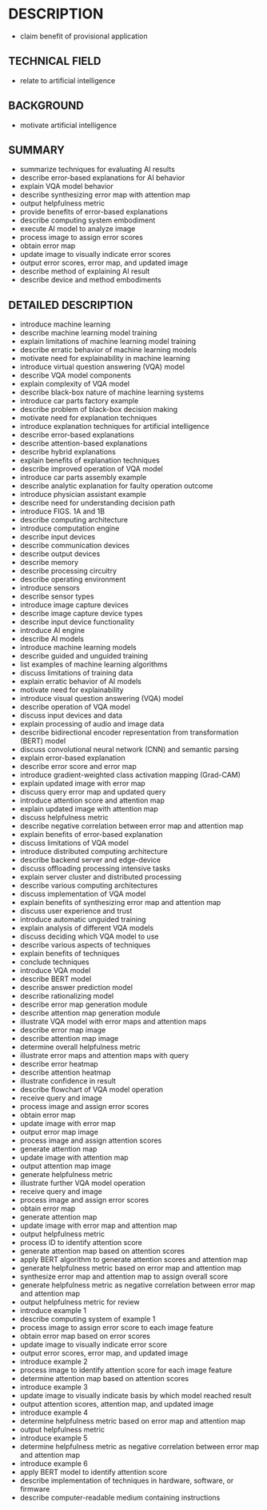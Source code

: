 # DESCRIPTION

- claim benefit of provisional application

## TECHNICAL FIELD

- relate to artificial intelligence

## BACKGROUND

- motivate artificial intelligence

## SUMMARY

- summarize techniques for evaluating AI results
- describe error-based explanations for AI behavior
- explain VQA model behavior
- describe synthesizing error map with attention map
- output helpfulness metric
- provide benefits of error-based explanations
- describe computing system embodiment
- execute AI model to analyze image
- process image to assign error scores
- obtain error map
- update image to visually indicate error scores
- output error scores, error map, and updated image
- describe method of explaining AI result
- describe device and method embodiments

## DETAILED DESCRIPTION

- introduce machine learning
- describe machine learning model training
- explain limitations of machine learning model training
- describe erratic behavior of machine learning models
- motivate need for explainability in machine learning
- introduce virtual question answering (VQA) model
- describe VQA model components
- explain complexity of VQA model
- describe black-box nature of machine learning systems
- introduce car parts factory example
- describe problem of black-box decision making
- motivate need for explanation techniques
- introduce explanation techniques for artificial intelligence
- describe error-based explanations
- describe attention-based explanations
- describe hybrid explanations
- explain benefits of explanation techniques
- describe improved operation of VQA model
- introduce car parts assembly example
- describe analytic explanation for faulty operation outcome
- introduce physician assistant example
- describe need for understanding decision path
- introduce FIGS. 1A and 1B
- describe computing architecture
- introduce computation engine
- describe input devices
- describe communication devices
- describe output devices
- describe memory
- describe processing circuitry
- describe operating environment
- introduce sensors
- describe sensor types
- introduce image capture devices
- describe image capture device types
- describe input device functionality
- introduce AI engine
- describe AI models
- introduce machine learning models
- describe guided and unguided training
- list examples of machine learning algorithms
- discuss limitations of training data
- explain erratic behavior of AI models
- motivate need for explainability
- introduce visual question answering (VQA) model
- describe operation of VQA model
- discuss input devices and data
- explain processing of audio and image data
- describe bidirectional encoder representation from transformation (BERT) model
- discuss convolutional neural network (CNN) and semantic parsing
- explain error-based explanation
- describe error score and error map
- introduce gradient-weighted class activation mapping (Grad-CAM)
- explain updated image with error map
- discuss query error map and updated query
- introduce attention score and attention map
- explain updated image with attention map
- discuss helpfulness metric
- describe negative correlation between error map and attention map
- explain benefits of error-based explanation
- discuss limitations of VQA model
- introduce distributed computing architecture
- describe backend server and edge-device
- discuss offloading processing intensive tasks
- explain server cluster and distributed processing
- describe various computing architectures
- discuss implementation of VQA model
- explain benefits of synthesizing error map and attention map
- discuss user experience and trust
- introduce automatic unguided training
- explain analysis of different VQA models
- discuss deciding which VQA model to use
- describe various aspects of techniques
- explain benefits of techniques
- conclude techniques
- introduce VQA model
- describe BERT model
- describe answer prediction model
- describe rationalizing model
- describe error map generation module
- describe attention map generation module
- illustrate VQA model with error maps and attention maps
- describe error map image
- describe attention map image
- determine overall helpfulness metric
- illustrate error maps and attention maps with query
- describe error heatmap
- describe attention heatmap
- illustrate confidence in result
- describe flowchart of VQA model operation
- receive query and image
- process image and assign error scores
- obtain error map
- update image with error map
- output error map image
- process image and assign attention scores
- generate attention map
- update image with attention map
- output attention map image
- generate helpfulness metric
- illustrate further VQA model operation
- receive query and image
- process image and assign error scores
- obtain error map
- generate attention map
- update image with error map and attention map
- output helpfulness metric
- process ID to identify attention score
- generate attention map based on attention scores
- apply BERT algorithm to generate attention scores and attention map
- generate helpfulness metric based on error map and attention map
- synthesize error map and attention map to assign overall score
- generate helpfulness metric as negative correlation between error map and attention map
- output helpfulness metric for review
- introduce example 1
- describe computing system of example 1
- process image to assign error score to each image feature
- obtain error map based on error scores
- update image to visually indicate error score
- output error scores, error map, and updated image
- introduce example 2
- process image to identify attention score for each image feature
- determine attention map based on attention scores
- introduce example 3
- update image to visually indicate basis by which model reached result
- output attention scores, attention map, and updated image
- introduce example 4
- determine helpfulness metric based on error map and attention map
- output helpfulness metric
- introduce example 5
- determine helpfulness metric as negative correlation between error map and attention map
- introduce example 6
- apply BERT model to identify attention score
- describe implementation of techniques in hardware, software, or firmware
- describe computer-readable medium containing instructions

